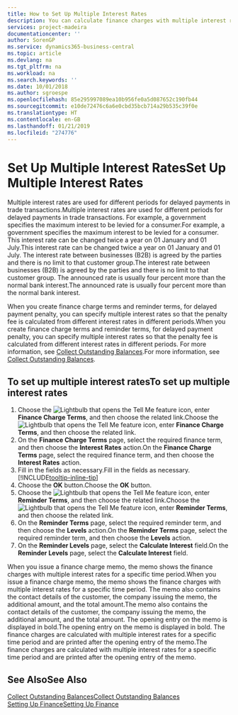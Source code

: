 ```yaml
---
title: How to Set Up Multiple Interest Rates
description: You can calculate finance charges with multiple interest rates for a specific period. The interest calculation is similar for all financial charges, with variation only in the rate of interest for a specific period.
services: project-madeira
documentationcenter: ''
author: SorenGP
ms.service: dynamics365-business-central
ms.topic: article
ms.devlang: na
ms.tgt_pltfrm: na
ms.workload: na
ms.search.keywords: ''
ms.date: 10/01/2018
ms.author: sgroespe
ms.openlocfilehash: 85e295997089ea10b956fe0a5d087652c190fb44
ms.sourcegitcommit: e10de72476c6a6e0cbd35bcb714a29b535c39f0e
ms.translationtype: HT
ms.contentlocale: en-GB
ms.lasthandoff: 01/21/2019
ms.locfileid: "274776"
---
```

# <a name="set-up-multiple-interest-rates"></a><span data-ttu-id="60624-104">Set Up Multiple Interest Rates</span><span class="sxs-lookup"><span data-stu-id="60624-104">Set Up Multiple Interest Rates</span></span>
<span data-ttu-id="60624-105">Multiple interest rates are used for different periods for delayed payments in trade transactions.</span><span class="sxs-lookup"><span data-stu-id="60624-105">Multiple interest rates are used for different periods for delayed payments in trade transactions.</span></span> <span data-ttu-id="60624-106">For example, a government specifies the maximum interest to be levied for a consumer.</span><span class="sxs-lookup"><span data-stu-id="60624-106">For example, a government specifies the maximum interest to be levied for a consumer.</span></span> <span data-ttu-id="60624-107">This interest rate can be changed twice a year on 01 January and 01 July.</span><span class="sxs-lookup"><span data-stu-id="60624-107">This interest rate can be changed twice a year on 01 January and 01 July.</span></span> <span data-ttu-id="60624-108">The interest rate between businesses (B2B) is agreed by the parties and there is no limit to that customer group.</span><span class="sxs-lookup"><span data-stu-id="60624-108">The interest rate between businesses (B2B) is agreed by the parties and there is no limit to that customer group.</span></span> <span data-ttu-id="60624-109">The announced rate is usually four percent more than the normal bank interest.</span><span class="sxs-lookup"><span data-stu-id="60624-109">The announced rate is usually four percent more than the normal bank interest.</span></span>

<span data-ttu-id="60624-110">When you create finance charge terms and reminder terms, for delayed payment penalty, you can specify multiple interest rates so that the penalty fee is calculated from different interest rates in different periods.</span><span class="sxs-lookup"><span data-stu-id="60624-110">When you create finance charge terms and reminder terms, for delayed payment penalty, you can specify multiple interest rates so that the penalty fee is calculated from different interest rates in different periods.</span></span> <span data-ttu-id="60624-111">For more information, see [Collect Outstanding Balances](receivables-collect-outstanding-balances.md).</span><span class="sxs-lookup"><span data-stu-id="60624-111">For more information, see [Collect Outstanding Balances](receivables-collect-outstanding-balances.md).</span></span>

## <a name="to-set-up-multiple-interest-rates"></a><span data-ttu-id="60624-112">To set up multiple interest rates</span><span class="sxs-lookup"><span data-stu-id="60624-112">To set up multiple interest rates</span></span>  
1.  <span data-ttu-id="60624-113">Choose the ![Lightbulb that opens the Tell Me feature](media/ui-search/search_small.png "Tell me what you want to do") icon, enter **Finance Charge Terms**, and then choose the related link.</span><span class="sxs-lookup"><span data-stu-id="60624-113">Choose the ![Lightbulb that opens the Tell Me feature](media/ui-search/search_small.png "Tell me what you want to do") icon, enter **Finance Charge Terms**, and then choose the related link.</span></span>  
2.  <span data-ttu-id="60624-114">On the **Finance Charge Terms** page, select the required finance term, and then choose the **Interest Rates** action.</span><span class="sxs-lookup"><span data-stu-id="60624-114">On the **Finance Charge Terms** page, select the required finance term, and then choose the **Interest Rates** action.</span></span>  
3.  <span data-ttu-id="60624-115">Fill in the fields as necessary.</span><span class="sxs-lookup"><span data-stu-id="60624-115">Fill in the fields as necessary.</span></span> [!INCLUDE[tooltip-inline-tip](includes/tooltip-inline-tip_md.md)]
4.  <span data-ttu-id="60624-116">Choose the **OK** button.</span><span class="sxs-lookup"><span data-stu-id="60624-116">Choose the **OK** button.</span></span>  
5.  <span data-ttu-id="60624-117">Choose the ![Lightbulb that opens the Tell Me feature](media/ui-search/search_small.png "Tell me what you want to do") icon, enter **Reminder Terms**, and then choose the related link.</span><span class="sxs-lookup"><span data-stu-id="60624-117">Choose the ![Lightbulb that opens the Tell Me feature](media/ui-search/search_small.png "Tell me what you want to do") icon, enter **Reminder Terms**, and then choose the related link.</span></span>  
6.  <span data-ttu-id="60624-118">On the **Reminder Terms** page, select the required reminder term, and then choose the **Levels** action.</span><span class="sxs-lookup"><span data-stu-id="60624-118">On the **Reminder Terms** page, select the required reminder term, and then choose the **Levels** action.</span></span>  
7.  <span data-ttu-id="60624-119">On the **Reminder Levels** page, select the **Calculate Interest** field.</span><span class="sxs-lookup"><span data-stu-id="60624-119">On the **Reminder Levels** page, select the **Calculate Interest** field.</span></span>  

<span data-ttu-id="60624-120">When you issue a finance charge memo, the memo shows the finance charges with multiple interest rates for a specific time period.</span><span class="sxs-lookup"><span data-stu-id="60624-120">When you issue a finance charge memo, the memo shows the finance charges with multiple interest rates for a specific time period.</span></span> <span data-ttu-id="60624-121">The memo also contains the contact details of the customer, the company issuing the memo, the additional amount, and the total amount.</span><span class="sxs-lookup"><span data-stu-id="60624-121">The memo also contains the contact details of the customer, the company issuing the memo, the additional amount, and the total amount.</span></span> <span data-ttu-id="60624-122">The opening entry on the memo is displayed in bold.</span><span class="sxs-lookup"><span data-stu-id="60624-122">The opening entry on the memo is displayed in bold.</span></span> <span data-ttu-id="60624-123">The finance charges are calculated with multiple interest rates for a specific time period and are printed after the opening entry of the memo.</span><span class="sxs-lookup"><span data-stu-id="60624-123">The finance charges are calculated with multiple interest rates for a specific time period and are printed after the opening entry of the memo.</span></span>  

## <a name="see-also"></a><span data-ttu-id="60624-124">See Also</span><span class="sxs-lookup"><span data-stu-id="60624-124">See Also</span></span>  
[<span data-ttu-id="60624-125">Collect Outstanding Balances</span><span class="sxs-lookup"><span data-stu-id="60624-125">Collect Outstanding Balances</span></span>](receivables-collect-outstanding-balances.md)  
[<span data-ttu-id="60624-126">Setting Up Finance</span><span class="sxs-lookup"><span data-stu-id="60624-126">Setting Up Finance</span></span>](finance-setup-finance.md)
